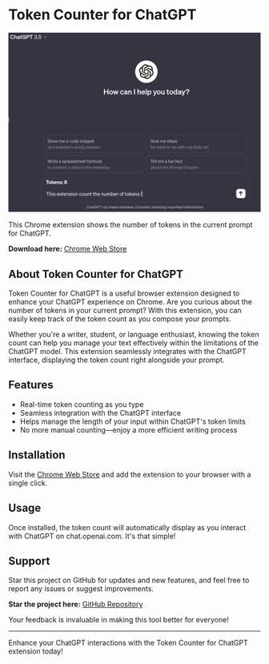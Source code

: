 # Token Counter for ChatGPT

![Token Counter for ChatGPT](icons/background2.png)

This Chrome extension shows the number of tokens in the current prompt for ChatGPT.

**Download here:** [Chrome Web Store](https://chrome.google.com/webstore/detail/token-counter-for-chatgpt/)

## About Token Counter for ChatGPT

Token Counter for ChatGPT is a useful browser extension designed to enhance your ChatGPT experience on Chrome. Are you curious about the number of tokens in your current prompt? With this extension, you can easily keep track of the token count as you compose your prompts.

Whether you're a writer, student, or language enthusiast, knowing the token count can help you manage your text effectively within the limitations of the ChatGPT model. This extension seamlessly integrates with the ChatGPT interface, displaying the token count right alongside your prompt.

## Features

- Real-time token counting as you type
- Seamless integration with the ChatGPT interface
- Helps manage the length of your input within ChatGPT's token limits
- No more manual counting—enjoy a more efficient writing process

## Installation

Visit the [Chrome Web Store](https://chrome.google.com/webstore/detail/token-counter-for-chatgpt/) and add the extension to your browser with a single click.

## Usage

Once installed, the token count will automatically display as you interact with ChatGPT on chat.openai.com. It's that simple!

## Support

Star this project on GitHub for updates and new features, and feel free to report any issues or suggest improvements.

**Star the project here:** [GitHub Repository](https://github.com/VendenIX/tokenCounterChatGPT)

Your feedback is invaluable in making this tool better for everyone!

---

Enhance your ChatGPT interactions with the Token Counter for ChatGPT extension today!
